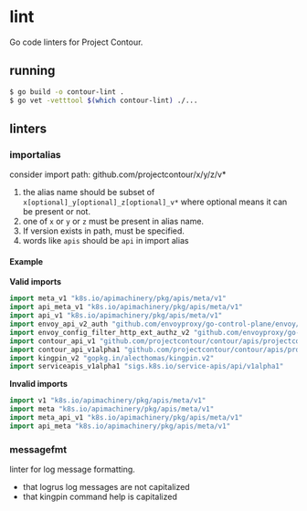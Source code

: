 # lint

Go code linters for Project Contour.

## running
```bash
$ go build -o contour-lint .
$ go vet -vetttool $(which contour-lint) ./...
```

## linters

### importalias

consider import path: github.com/projectcontour/x/y/z/v\*

1. the alias name should be subset of `x[optional]_y[optional]_z[optional]_v*` where optional means it can be present or not.
2. one of `x` or `y` or `z` must be present in alias name.
3. If version exists in path, must be specified.
4. words like `apis` should be `api` in import alias

#### Example

**Valid imports**

```go
import meta_v1 "k8s.io/apimachinery/pkg/apis/meta/v1"
import api_meta_v1 "k8s.io/apimachinery/pkg/apis/meta/v1"
import api_v1 "k8s.io/apimachinery/pkg/apis/meta/v1"
import envoy_api_v2_auth "github.com/envoyproxy/go-control-plane/envoy/api/v2/auth"
import envoy_config_filter_http_ext_authz_v2 "github.com/envoyproxy/go-control-plane/envoy/config/filter/http/ext_authz/v2"
import contour_api_v1 "github.com/projectcontour/contour/apis/projectcontour/v1"
import contour_api_v1alpha1 "github.com/projectcontour/contour/apis/projectcontour/v1alpha1"
import kingpin_v2 "gopkg.in/alecthomas/kingpin.v2"
import serviceapis_v1alpha1 "sigs.k8s.io/service-apis/api/v1alpha1"
```

**Invalid imports**

```go
import v1 "k8s.io/apimachinery/pkg/apis/meta/v1"
import meta "k8s.io/apimachinery/pkg/apis/meta/v1"
import meta_api_v1 "k8s.io/apimachinery/pkg/apis/meta/v1"
import api_meta "k8s.io/apimachinery/pkg/apis/meta/v1"
```

### messagefmt
linter for log message formatting.

- that logrus log messages are not capitalized
- that kingpin command help is capitalized
